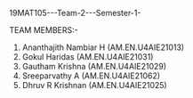 19MAT105---Team-2---Semester-1-


TEAM MEMBERS:-

1) Ananthajith Nambiar H (AM.EN.U4AIE21013)
2) Gokul Haridas (AM.EN.U4AIE21031)
3) Gautham Krishna (AM.EN.U4AIE21029)
4) Sreeparvathy A (AM.EN.U4AIE21062)
5) Dhruv R Krishnan (AM.EN.U4AIE21025)
